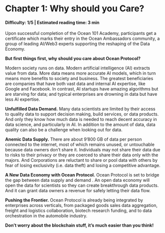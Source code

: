 # Chapter 1: Why should you Care?
#### Difficulty: **1/5** \| Estimated reading time: **3 min**

<dialog character="squid">Are you ready to explore the ocean down to its depths? Dive and discover its surprising underworld. We’ll get to the bottom of it.</dialog>

Upon successful completion of the Ocean 101 Academy, participants get a certificate which marks their entry in the Ocean Ambassadors community, a group of leading AI/Web3 experts supporting the reshaping of the Data Economy.

**But first things first, why should you care about Ocean Protocol?**

Modern society runs on data. Modern artificial intelligence (AI) extracts value from data. More data means more accurate AI models, which in turn means more benefits to society and business. The greatest beneficiaries are companies that have both vast data and internal AI expertise, like Google and Facebook. In contrast, AI startups have amazing algorithms but are starving for data; and typical enterprises are drowning in data but have less AI expertise.

**Unfulfilled Data Demand.** Many data scientists are limited by their access to quality data to support decision making, build services, or data products. And only they know how much data is needed to reach decent accuracy in data science, and particularly in AI. In addition to the amount of data, data quality can also be a challenge when looking out for data.

**Anemic Data Supply.** There are about 9’800 GB of data per person connected to the internet, most of which remains unused, or untouchable because data owners don’t share it. Individuals may not share their data due to risks to their privacy or they are coerced to share their data only with the majors. And Corporations are reluctant to share or pool data with others by fear of losing exclusivity (i.e. data theft) and losing a competitive advantage.

**A New Data Economy with Ocean Protocol.** Ocean Protocol is set to bridge the gap between data supply and demand . An open data economy will open the data for scientists so they can create breakthrough data products. And it can grant data owners a revenue for safely letting their data flow.

**Pushing the Frontier.** Ocean Protocol is already being integrated by enterprises across verticals, from packaged goods sales data aggregation, freight and logistics collaboration, biotech research funding, and to data orchestration in the automobile industry.

**Don’t worry about the blockchain stuff, it’s much easier than you think!**
